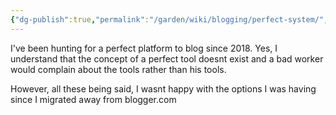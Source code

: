 ```yaml
---
{"dg-publish":true,"permalink":"/garden/wiki/blogging/perfect-system/","tags":["thoughts","seedling"]}
---
```


I've been hunting for a perfect platform to blog since 2018. Yes, I understand that the concept of a perfect tool doesnt exist and a bad worker would complain about the tools rather than his tools.

However, all these being said, I wasnt happy with the options I was having since I migrated away from blogger.com

